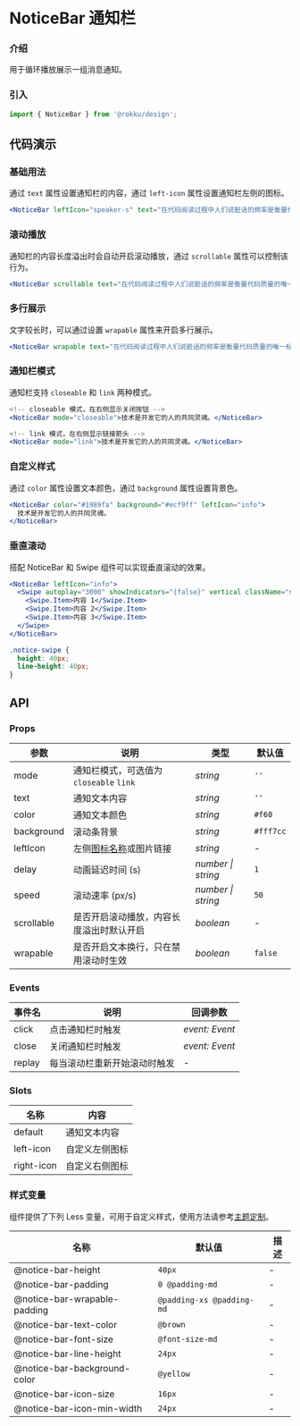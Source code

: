 # NoticeBar 通知栏

### 介绍

用于循环播放展示一组消息通知。

### 引入

```js
import { NoticeBar } from '@rokku/design';
```

## 代码演示

### 基础用法

通过 `text` 属性设置通知栏的内容，通过 `left-icon` 属性设置通知栏左侧的图标。

```jsx
<NoticeBar leftIcon="speaker-s" text="在代码阅读过程中人们说脏话的频率是衡量代码质量的唯一标准。" />
```

### 滚动播放

通知栏的内容长度溢出时会自动开启滚动播放，通过 `scrollable` 属性可以控制该行为。

```jsx
<NoticeBar scrollable text="在代码阅读过程中人们说脏话的频率是衡量代码质量的唯一标准。" />
```

### 多行展示

文字较长时，可以通过设置 `wrapable` 属性来开启多行展示。

```jsx
<NoticeBar wrapable text="在代码阅读过程中人们说脏话的频率是衡量代码质量的唯一标准。" />
```

### 通知栏模式

通知栏支持 `closeable` 和 `link` 两种模式。

```jsx
<!-- closeable 模式，在右侧显示关闭按钮 -->
<NoticeBar mode="closeable">技术是开发它的人的共同灵魂。</NoticeBar>

<!-- link 模式，在右侧显示链接箭头 -->
<NoticeBar mode="link">技术是开发它的人的共同灵魂。</NoticeBar>
```

### 自定义样式

通过 `color` 属性设置文本颜色，通过 `background` 属性设置背景色。

```jsx
<NoticeBar color="#1989fa" background="#ecf9ff" leftIcon="info">
  技术是开发它的人的共同灵魂。
</NoticeBar>
```

### 垂直滚动

搭配 NoticeBar 和 Swipe 组件可以实现垂直滚动的效果。

```jsx
<NoticeBar leftIcon="info">
  <Swipe autoplay="3000" showIndicators="{false}" vertical className="notice-swipe">
    <Swipe.Item>内容 1</Swipe.Item>
    <Swipe.Item>内容 2</Swipe.Item>
    <Swipe.Item>内容 3</Swipe.Item>
  </Swipe>
</NoticeBar>
```

```css
.notice-swipe {
  height: 40px;
  line-height: 40px;
}
```

## API

### Props

| 参数       | 说明                                     | 类型               | 默认值    |
| ---------- | ---------------------------------------- | ------------------ | --------- |
| mode       | 通知栏模式，可选值为 `closeable` `link`  | _string_           | `''`      |
| text       | 通知文本内容                             | _string_           | `''`      |
| color      | 通知文本颜色                             | _string_           | `#f60`    |
| background | 滚动条背景                               | _string_           | `#fff7cc` |
| leftIcon   | 左侧[图标名称](#/zh-CN/icon)或图片链接   | _string_           | -         |
| delay      | 动画延迟时间 (s)                         | _number \| string_ | `1`       |
| speed      | 滚动速率 (px/s)                          | _number \| string_ | `50`      |
| scrollable | 是否开启滚动播放，内容长度溢出时默认开启 | _boolean_          | -         |
| wrapable   | 是否开启文本换行，只在禁用滚动时生效     | _boolean_          | `false`   |

### Events

| 事件名 | 说明                         | 回调参数       |
| ------ | ---------------------------- | -------------- |
| click  | 点击通知栏时触发             | _event: Event_ |
| close  | 关闭通知栏时触发             | _event: Event_ |
| replay | 每当滚动栏重新开始滚动时触发 | -              |

### Slots

| 名称       | 内容           |
| ---------- | -------------- |
| default    | 通知文本内容   |
| left-icon  | 自定义左侧图标 |
| right-icon | 自定义右侧图标 |

### 样式变量

组件提供了下列 Less 变量，可用于自定义样式，使用方法请参考[主题定制](#/zh-CN/theme)。

| 名称                         | 默认值                    | 描述 |
| ---------------------------- | ------------------------- | ---- |
| @notice-bar-height           | `40px`                    | -    |
| @notice-bar-padding          | `0 @padding-md`           | -    |
| @notice-bar-wrapable-padding | `@padding-xs @padding-md` | -    |
| @notice-bar-text-color       | `@brown`            | -    |
| @notice-bar-font-size        | `@font-size-md`           | -    |
| @notice-bar-line-height      | `24px`                    | -    |
| @notice-bar-background-color | `@yellow`           | -    |
| @notice-bar-icon-size        | `16px`                    | -    |
| @notice-bar-icon-min-width   | `24px`                    | -    |
